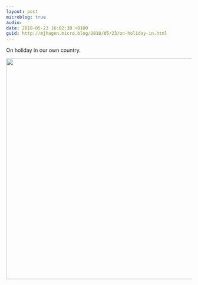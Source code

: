 ```yaml
---
layout: post
microblog: true
audio: 
date: 2018-05-23 16:02:38 +0100
guid: http://mjhagen.micro.blog/2018/05/23/on-holiday-in.html
---
```

On holiday in our own country.

<img src="http://mjhagen.micro.blog/uploads/2018/45dd4b18cf.jpg" width="600" height="600" />
